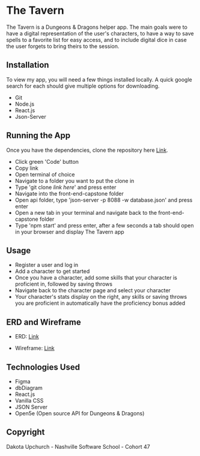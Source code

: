# The Tavern

The Tavern is a Dungeons & Dragons helper app. The main goals were to have a digital representation of the user's characters, to have a way to save spells to a favorite list for easy access, and to include digital dice in case the user forgets to bring theirs to the session.


## Installation

To view my app, you will need a few things installed locally. A quick google search for each should give multiple options for downloading.

* Git
* Node.js
* React.js
* Json-Server

## Running the App

Once you have the dependencies, clone the repository here [Link](https://github.com/D-Upchurch/front-end-capstone).

* Click green 'Code' button
* Copy link
* Open terminal of choice
* Navigate to a folder you want to put the clone in
* Type 'git clone *link here*' and press enter
* Navigate into the front-end-capstone folder
* Open api folder, type 'json-server -p 8088 -w database.json' and press enter
* Open a new tab in your terminal and navigate back to the front-end-capstone folder
* Type 'npm start' and press enter, after a few seconds a tab should open in your browser and display The Tavern app

## Usage

* Register a user and log in
* Add a character to get started
* Once you have a character, add some skills that your character is proficient in, followed by saving throws
* Navigate back to the character page and select your character
* Your character's stats display on the right,  any skills or saving throws you are proficient in automatically have the proficiency bonus added

## ERD and Wireframe

* ERD: [Link](https://dbdiagram.io/d/608078a0b29a09603d118b9b)

* Wireframe: [Link](https://www.figma.com/file/6frG56RbIcJobQkydPALlo/Untitled?node-id=0%3A1)

## Technologies Used

* Figma
* dbDiagram
* React.js
* Vanilla CSS
* JSON Server
* Open5e (Open source API for Dungeons & Dragons)

## Copyright

Dakota Upchurch - Nashville Software School - Cohort 47
